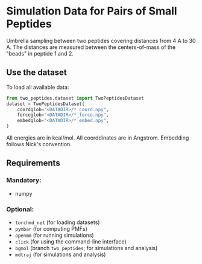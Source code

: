
# Simulation Data for Pairs of Small Peptides

Umbrella sampling between two peptides 
covering distances from 4 A to 30 A.
The distances are measured between the centers-of-mass
of the "beads" in peptide 1 and 2.



## Use the dataset
To load all available data:

```python
from two_peptides.dataset import TwoPeptidesDataset
dataset = TwoPeptidesDataset(
    coordglob="<DATADIR>/*_coord.npy",
    forceglob="<DATADIR>/*_force.npy",
    embedglob="<DATADIR>/*_embed.npy",
)
```

All energies are in kcal/mol.
All coorddinates are in Angstrom.
Embedding follows Nick's convention.

## Requirements
### Mandatory:
- numpy

### Optional:
- `torchmd_net` (for loading datasets)
- `pymbar` (for computing PMFs)
- `openmm` (for running simulations)
- `click` (for using the command-line interface)
- `bgmol` (branch `two_peptides`; for simulations and analysis)
- `mdtraj` (for simulations and analysis)
